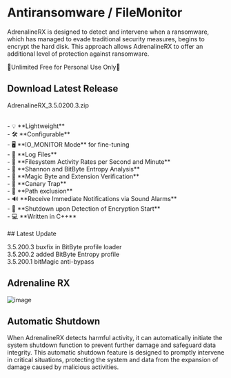 
# Antiransomware / FileMonitor

AdrenalineRX is designed to detect and intervene when a ransomware, which has managed to evade traditional security measures, begins to encrypt the hard disk. This approach allows AdrenalineRX to offer an additional level of protection against ransomware.

💾Unlimited Free for Personal Use Only💾

## Download Latest Release 
AdrenalineRX_3.5.0200.3.zip

<br>
- 💡 **Lightweight**<br>
- 🛠️ **Configurable**<br>
- 🖥️ **IO_MONITOR Mode** for fine-tuning<br>
- 📝 **Log Files**<br>
- 🔄 **Filesystem Activity Rates per Second and Minute**<br>
- 🧮 **Shannon and BitByte Entropy Analysis**<br>
- 🧾 **Magic Byte and Extension Verification**<br>
- 🐤 **Canary Trap**<br>
- 🛑 **Path exclusion**<br>
- 🔊 **Receive Immediate Notifications via Sound Alarms**<br>
- 🚀 **Shutdown upon Detection of Encryption Start**<br>
- 💻 **Written in C++**<br>

<br>
## Latest Update

 3.5.200.3 buxfix in BitByte profile loader<br>
 3.5.200.2 added BitByte Entropy profile<br>
 3.5.200.1 bitMagic anti-bypass<br>

## Adrenaline RX
![image](https://github.com/wcsf-rd/anti-ransomware/assets/170107204/a755921b-1c3e-4c96-a299-9056c6b42b66)


## Automatic Shutdown

When AdrenalineRX detects harmful activity, it can automatically initiate the system shutdown function to prevent further damage and safeguard data integrity. This automatic shutdown feature is designed to promptly intervene in critical situations, protecting the system and data from the expansion of damage caused by malicious activities.



